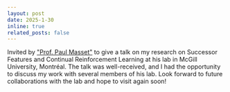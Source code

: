 ```yaml
---
layout: post
date: 2025-1-30
inline: true
related_posts: false
---
```


Invited by <a href='https://www.mcgill.ca/psychology/paul-masset'>"Prof. Paul Masset"</a> to give a talk on my research on Successor Features and Continual Reinforcement Learning at 
his lab in McGill University, Montréal. The talk was well-received, and I had the opportunity to discuss my work with several members of his lab. 
Look forward to future collaborations with the lab and hope to visit again soon! 
